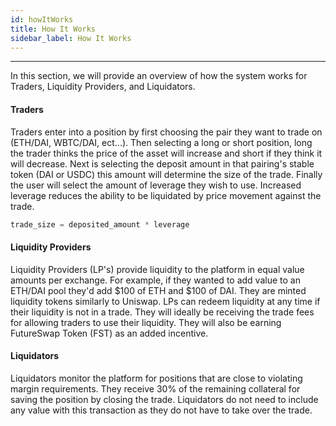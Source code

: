 ```yaml
---
id: howItWorks
title: How It Works
sidebar_label: How It Works
---
```


---

In this section, we will provide an overview of how the system works for Traders, Liquidity Providers, and Liquidators.


#### Traders

Traders enter into a position by first choosing the pair they want to trade on (ETH/DAI, WBTC/DAI, ect...). Then selecting a long or short position, long the trader thinks the price of the asset will increase and short if they think it will decrease. Next is selecting the deposit amount in that pairing's stable token (DAI or USDC) this amount will determine the size of the trade. Finally the user will select the amount of leverage they wish to use. Increased leverage reduces the ability to be liquidated by price movement against the trade. 

```javascript
trade_size = deposited_amount * leverage
```


#### Liquidity Providers

Liquidity Providers (LP's) provide liquidity to the platform in equal value amounts per exchange. For example, if they wanted to add value to an ETH/DAI pool they'd add $100 of ETH and $100 of DAI. They are minted liquidity tokens similarly to Uniswap. LPs can redeem liquidity at any time if their liquidity is not in a trade. They will ideally be receiving the trade fees for allowing traders to use their liquidity. They will also be earning FutureSwap Token (FST) as an added incentive.


#### Liquidators

Liquidators monitor the platform for positions that are close to violating margin requirements. They receive 30% of the remaining collateral for saving the position by closing the trade. Liquidators do not need to include any value with this transaction as they do not have to take over the trade.